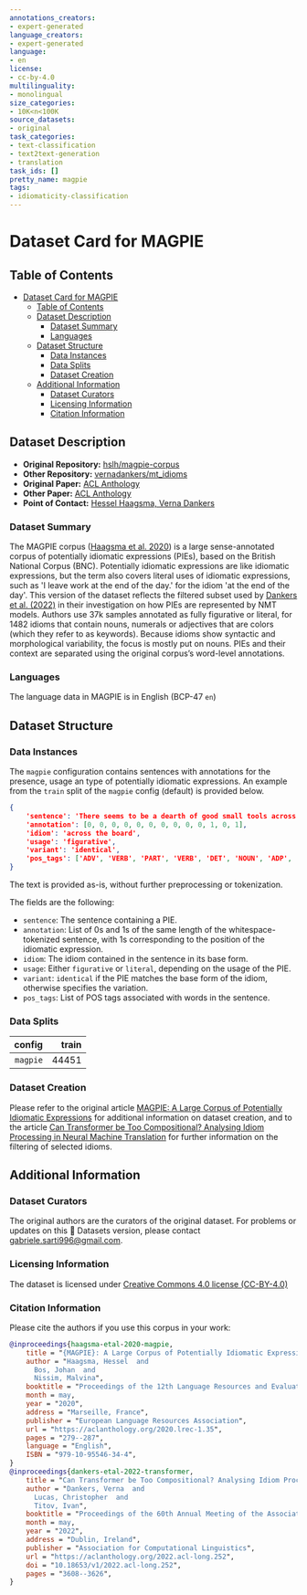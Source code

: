 ```yaml
---
annotations_creators:
- expert-generated
language_creators:
- expert-generated
language:
- en
license:
- cc-by-4.0
multilinguality:
- monolingual
size_categories:
- 10K<n<100K
source_datasets:
- original
task_categories:
- text-classification
- text2text-generation
- translation
task_ids: []
pretty_name: magpie
tags:
- idiomaticity-classification
---
```


# Dataset Card for MAGPIE

## Table of Contents

- [Dataset Card for MAGPIE](#dataset-card-for-itacola)
  - [Table of Contents](#table-of-contents)
  - [Dataset Description](#dataset-description)
    - [Dataset Summary](#dataset-summary)
    - [Languages](#languages)
  - [Dataset Structure](#dataset-structure)
    - [Data Instances](#data-instances)
    - [Data Splits](#data-splits)
    - [Dataset Creation](#dataset-creation)
  - [Additional Information](#additional-information)
    - [Dataset Curators](#dataset-curators)
    - [Licensing Information](#licensing-information)
    - [Citation Information](#citation-information)

## Dataset Description

- **Original Repository:** [hslh/magpie-corpus](https://github.com/hslh/magpie-corpus)
- **Other Repository:** [vernadankers/mt_idioms](https://github.com/vernadankers/mt_idioms)
- **Original Paper:** [ACL Anthology](https://aclanthology.org/2020.lrec-1.35/)
- **Other Paper:** [ACL Anthology](https://aclanthology.org/2022.acl-long.252/)
- **Point of Contact:** [Hessel Haagsma, Verna Dankers](vernadankers@gmail.com)

### Dataset Summary

The MAGPIE corpus ([Haagsma et al. 2020](https://aclanthology.org/2020.lrec-1.35/)) is a large sense-annotated corpus of potentially idiomatic expressions (PIEs), based on the British National Corpus (BNC). Potentially idiomatic expressions are like idiomatic expressions, but the term also covers literal uses of idiomatic expressions, such as 'I leave work at the end of the day.' for the idiom 'at the end of the day'. This version of the dataset reflects the filtered subset used by [Dankers et al. (2022)](https://aclanthology.org/2022.acl-long.252/) in their investigation on how PIEs are represented by NMT models. Authors use 37k samples annotated as fully figurative or literal, for 1482 idioms that contain nouns, numerals or adjectives that are colors (which they refer to as keywords). Because idioms show syntactic and morphological variability, the focus is mostly put on nouns. PIEs and their context are separated using the original corpus’s word-level annotations.

### Languages

The language data in MAGPIE is in English (BCP-47 `en`)

## Dataset Structure

### Data Instances

The `magpie` configuration contains sentences with annotations for the presence, usage an type of potentially idiomatic expressions. An example from the `train` split of the `magpie` config (default) is provided below.

```json
{
    'sentence': 'There seems to be a dearth of good small tools across the board.',
    'annotation': [0, 0, 0, 0, 0, 0, 0, 0, 0, 0, 1, 0, 1],
    'idiom': 'across the board',
    'usage': 'figurative',
    'variant': 'identical',
    'pos_tags': ['ADV', 'VERB', 'PART', 'VERB', 'DET', 'NOUN', 'ADP', 'ADJ', 'ADJ', 'NOUN', 'ADP', 'DET', 'NOUN']
}
```

The text is provided as-is, without further preprocessing or tokenization.

The fields are the following:

- `sentence`: The sentence containing a PIE.
- `annotation`: List of 0s and 1s of the same length of the whitespace-tokenized sentence, with 1s corresponding to the position of the idiomatic expression.
- `idiom`: The idiom contained in the sentence in its base form.
- `usage`: Either `figurative` or `literal`, depending on the usage of the PIE.
- `variant`: `identical` if the PIE matches the base form of the idiom, otherwise specifies the variation.
- `pos_tags`: List of POS tags associated with words in the sentence.

### Data Splits

|     config| train|
|----------:|-----:|
|`magpie`   | 44451 |

### Dataset Creation

Please refer to the original article [MAGPIE: A Large Corpus of Potentially Idiomatic Expressions](https://aclanthology.org/2020.lrec-1.35) for additional information on dataset creation, and to the article [Can Transformer be Too Compositional? Analysing Idiom Processing in Neural Machine Translation](https://aclanthology.org/2022.acl-long.252) for further information on the filtering of selected idioms.

## Additional Information

### Dataset Curators

The original authors are the curators of the original dataset. For problems or updates on this 🤗 Datasets version, please contact [gabriele.sarti996@gmail.com](mailto:gabriele.sarti996@gmail.com).

### Licensing Information

The dataset is licensed under [Creative Commons 4.0 license (CC-BY-4.0)](https://creativecommons.org/licenses/by/4.0/)

### Citation Information

Please cite the authors if you use this corpus in your work:

```bibtex
@inproceedings{haagsma-etal-2020-magpie,
    title = "{MAGPIE}: A Large Corpus of Potentially Idiomatic Expressions",
    author = "Haagsma, Hessel  and
      Bos, Johan  and
      Nissim, Malvina",
    booktitle = "Proceedings of the 12th Language Resources and Evaluation Conference",
    month = may,
    year = "2020",
    address = "Marseille, France",
    publisher = "European Language Resources Association",
    url = "https://aclanthology.org/2020.lrec-1.35",
    pages = "279--287",
    language = "English",
    ISBN = "979-10-95546-34-4",
}
@inproceedings{dankers-etal-2022-transformer,
    title = "Can Transformer be Too Compositional? Analysing Idiom Processing in Neural Machine Translation",
    author = "Dankers, Verna  and
      Lucas, Christopher  and
      Titov, Ivan",
    booktitle = "Proceedings of the 60th Annual Meeting of the Association for Computational Linguistics (Volume 1: Long Papers)",
    month = may,
    year = "2022",
    address = "Dublin, Ireland",
    publisher = "Association for Computational Linguistics",
    url = "https://aclanthology.org/2022.acl-long.252",
    doi = "10.18653/v1/2022.acl-long.252",
    pages = "3608--3626",
}
```
